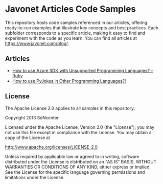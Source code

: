 # Javonet Articles Code Samples
This repository hosts code samples referenced in our articles, offering ready-to-run examples that illustrate key concepts and best practices. Each subfolder corresponds to a specific article, making it easy to find and experiment with the code as you learn. You can find all articles at https://www.javonet.com/blog/.

## Articles
- [How to use Azure SDK with Unsupported Programming Languages? – Ruby](how-to-use-azure-sdk-with-unsupported-programming-languages-ruby/)
- [How to use PyJokes in Other Programming Languages?!](/how-to-use-pyjokes-in-other-programming-languages/)

## License
The Apache License 2.0 applies to all samples in this repository.

Copyright 2013 SdNcenter

Licensed under the Apache License, Version 2.0 (the "License"); you may not use this file except in compliance with the License. You may obtain a copy of the License at

http://www.apache.org/licenses/LICENSE-2.0

Unless required by applicable law or agreed to in writing, software distributed under the License is distributed on an "AS IS" BASIS, WITHOUT WARRANTIES OR CONDITIONS OF ANY KIND, either express or implied. See the License for the specific language governing permissions and limitations under the License.
